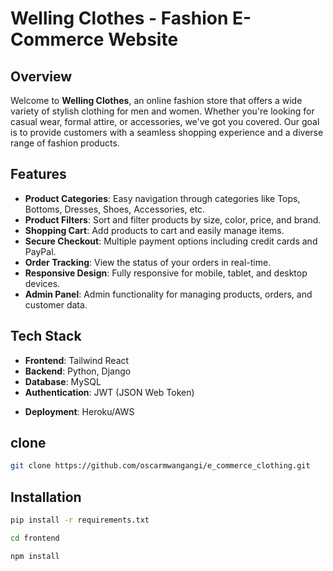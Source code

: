 # Welling Clothes - Fashion E-Commerce Website

## Overview

Welcome to **Welling Clothes**, an online fashion store that offers a wide variety of stylish clothing for men and women. Whether you're looking for casual wear, formal attire, or accessories, we've got you covered. Our goal is to provide customers with a seamless shopping experience and a diverse range of fashion products.

## Features

<!-- - **User Authentication**: Secure user sign-up, login, and account management. -->
- **Product Categories**: Easy navigation through categories like Tops, Bottoms, Dresses, Shoes, Accessories, etc.
- **Product Filters**: Sort and filter products by size, color, price, and brand.
- **Shopping Cart**: Add products to cart and easily manage items.
- **Secure Checkout**: Multiple payment options including credit cards and PayPal.
- **Order Tracking**: View the status of your orders in real-time.
- **Responsive Design**: Fully responsive for mobile, tablet, and desktop devices.
- **Admin Panel**: Admin functionality for managing products, orders, and customer data.

## Tech Stack

- **Frontend**: Tailwind React
- **Backend**: Python, Django
- **Database**:  MySQL 
- **Authentication**: JWT (JSON Web Token)
<!-- - **Payment Gateway**: Stripe/PayPal API -->
- **Deployment**: Heroku/AWS

## clone
```bash
git clone https://github.com/oscarmwangangi/e_commerce_clothing.git
```

## Installation
```bash
pip install -r requirements.txt
```
```bash
cd frontend

npm install
```



